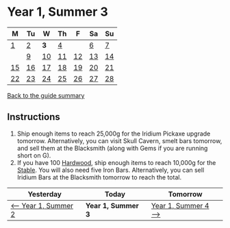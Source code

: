 # Year 1, Summer 3

| M                          | Tu                        | W                         | Th                        | F                         | Sa                        | Su                        |
| -------------------------- | ------------------------- | ------------------------- | ------------------------- |-------------------------- | ------------------------- | ------------------------- |
| [1](year-1-summer-1.md)    | [2](year-1-summer-2.md)   | **3**                     | [4](year-1-summer-4.md)   |                           | [6](year-1-summer-6.md)   | [7](year-1-summer-7.md)   |
|                            | [9](year-1-summer-9.md)   | [10](year-1-summer-10.md) | [11](year-1-summer-11.md) | [12](year-1-summer-12.md) | [13](year-1-summer-13.md) | [14](year-1-summer-14.md) |
| [15](year-1-summer-15.md)  | [16](year-1-summer-16.md) | [17](year-1-summer-17.md) | [18](year-1-summer-18.md) | [19](year-1-summer-19.md) | [20](year-1-summer-20.md) | [21](year-1-summer-21.md) |
| [22](year-1-summer-22.md)  | [23](year-1-summer-23.md) | [24](year-1-summer-24.md) | [25](year-1-summer-25.md) | [26](year-1-summer-26.md) | [27](year-1-summer-27.md) | [28](year-1-summer-28.md) |

[Back to the guide summary](readme.md)

## Instructions

1. Ship enough items to reach 25,000g for the Iridium Pickaxe upgrade tomorrow. Alternatively, you can visit Skull Cavern, smelt bars tomorrow, and sell them at the Blacksmith (along with Gems if you are running short on G).
2. If you have 100 [Hardwood](https://stardewvalleywiki.com/Hardwood), ship enough items to reach 10,000g for the [Stable](https://stardewvalleywiki.com/Stable). You will also need five Iron Bars. Alternatively, you can sell Iridium Bars at the Blacksmith tomorrow to reach the total.

| Yesterday                                   | Today                 | Tomorrow                                    |
| ------------------------------------------- | --------------------- | ------------------------------------------- |
| [⟵ Year 1, Summer 2](year-1-summer-2.md)   | **Year 1, Summer 3**  | [Year 1, Summer 4 ⟶](year-1-summer-4.md)   |
